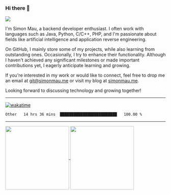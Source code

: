 ### Hi there 👋

![](https://komarev.com/ghpvc/?username=simonxmau&label=PROFILE+VIEWS&style=flat)

I'm Simon Mau, a backend developer enthusiast. I often work with languages such as Java, Python, C/C++, PHP, and I'm passionate about fields like artificial intelligence and application reverse engineering.

On GitHub, I mainly store some of my projects, while also learning from outstanding ones. Occasionally, I try to enhance their functionality. Although I haven't achieved any significant milestones or made important contributions yet, I eagerly anticipate learning and growing.

If you're interested in my work or would like to connect, feel free to drop me an email at [git@simonmau.me](git@simonmau.me) or visit my blog at [simonmau.me](simonmau.me).

Looking forward to discussing technology and growing together!

<!--
**simonxmau/simonxmau** is a ✨ _special_ ✨ repository because its `README.md` (this file) appears on your GitHub profile.

Here are some ideas to get you started:

- 🔭 I’m currently working on ...
- 🌱 I’m currently learning ...
- 👯 I’m looking to collaborate on ...
- 🤔 I’m looking for help with ...
- 💬 Ask me about ...
- 📫 How to reach me: ...
- 😄 Pronouns: ...
- ⚡ Fun fact: ...
-->

---

[![wakatime](https://wakatime.com/badge/user/018ee7a3-08bb-467b-86ef-f68439fe0731.svg)](https://wakatime.com/@simonxmau)


<!--START_SECTION:waka-->

```txt
Other   14 hrs 36 mins  █████████████████████████   100.00 %
```

<!--END_SECTION:waka-->

---

<a href="#">
  <img height=200 align="center" src="https://github-readme-stats.vercel.app/api?username=simonxmau" />
</a>
<a href="#">
  <img height=200 align="center" src="https://github-readme-stats.vercel.app/api/top-langs?username=simonxmau&layout=compact&langs_count=8&card_width=320" />
</a>
